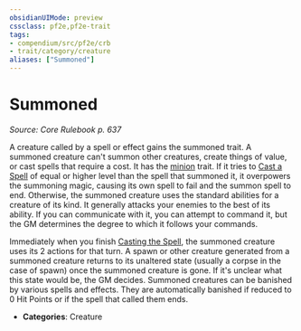 ```yaml
---
obsidianUIMode: preview
cssclass: pf2e,pf2e-trait
tags:
- compendium/src/pf2e/crb
- trait/category/creature
aliases: ["Summoned"]
---
```

# Summoned  
*Source: Core Rulebook p. 637*  

A creature called by a spell or effect gains the summoned trait. A summoned creature can't summon other creatures, create things of value, or cast spells that require a cost. It has the [minion](/rules/traits/minion.md) trait. If it tries to [Cast a Spell](/rules/actions/cast-a-spell.md) of equal or higher level than the spell that summoned it, it overpowers the summoning magic, causing its own spell to fail and the summon spell to end. Otherwise, the summoned creature uses the standard abilities for a creature of its kind. It generally attacks your enemies to the best of its ability. If you can communicate with it, you can attempt to command it, but the GM determines the degree to which it follows your commands.

Immediately when you finish [Casting the Spell](/rules/actions/cast-a-spell.md), the summoned creature uses its 2 actions for that turn. A spawn or other creature generated from a summoned creature returns to its unaltered state (usually a corpse in the case of spawn) once the summoned creature is gone. If it's unclear what this state would be, the GM decides. Summoned creatures can be banished by various spells and effects. They are automatically banished if reduced to 0 Hit Points or if the spell that called them ends.

- **Categories**: Creature